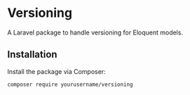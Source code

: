 # Versioning

A Laravel package to handle versioning for Eloquent models.

## Installation

Install the package via Composer:

```bash
composer require yourusername/versioning
```
